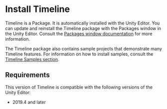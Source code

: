 # Install Timeline

Timeline is a Package. It is automatically installed with the Unity Editor. You can update and reinstall the Timeline package with the Packages window in the Unity Editor. Consult the [Packages window documentation](https://docs.unity3d.com/Manual/upm-ui.html) for more information.

The Timeline package also contains sample projects that demonstrate many Timeline features. For information on how to install samples, consult the [Timeline Samples section](samp-overview.md).

## Requirements

This version of Timeline is compatible with the following versions of the Unity Editor:

* 2019.4 and later
